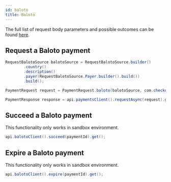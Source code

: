 ```yaml
---
id: baloto
title: Baloto
---
```


The full list of request body parameters and possible outcomes can be found [here](https://docs.checkout.com/payments/payment-methods/cash-and-atm-payment/via-baloto).

## Request a Baloto payment

```java
RequestBalotoSource balotoSource = RequestBalotoSource.builder()
        .country()
        .description()
        .payer(RequestBalotoSource.Payer.builder().build())
        .build();

PaymentRequest request = PaymentRequest.baloto(balotoSource, com.checkout.common.Currency.COP, 10L);

PaymentResponse response = api.paymentsClient().requestAsync(request).get();
```
## Succeed a Baloto payment

This functionality only works in sandbox environment.

```java
api.balotoClient().succeed(paymentId).get();
```

## Expire a Baloto payment

This functionality only works in sandbox environment.

```java
api.balotoClient().expire(paymentId).get();
```

